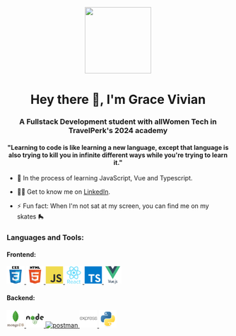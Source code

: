 <p align="center">
  <img src="https://media.giphy.com/media/v1.Y2lkPTc5MGI3NjExYzA3NWE3MzJkMjg1NTRmYjJlOGNmMzJmMzM5NjVmZjA2Yjk0ZWUwMyZjdD1n/uB86ZyWQsnFSGYe2sA/giphy.gif" width="150" height="150" />
</p>
<h1 align="center">Hey there 👋, I'm Grace Vivian</h1>
<h3 align="center">A Fullstack Development student with allWomen Tech in TravelPerk's 2024 academy</h3>
<h4 align="center">"Learning to code is like learning a new language, except that language is also trying to kill you in infinite different ways while you're trying to learn it."</h4>

- 🌱 In the process of learning JavaScript, Vue and Typescript.

- 🙋‍♀️ Get to know me on [LinkedIn](https://www.linkedin.com/in/grace-vivian/).

- ⚡ Fun fact: When I'm not sat at my screen, you can find me on my skates 🛼

<h3 align="left">Languages and Tools:</h3>
<h4 align="left">Frontend:</h4>
<p align="left"> 
<a href="https://www.w3schools.com/css/" target="_blank" rel="noreferrer"> <img src="https://raw.githubusercontent.com/devicons/devicon/master/icons/css3/css3-original-wordmark.svg" alt="css3" width="40" height="40"/> </a> <a href="https://www.w3.org/html/" target="_blank" rel="noreferrer"> <img src="https://raw.githubusercontent.com/devicons/devicon/master/icons/html5/html5-original-wordmark.svg" alt="html5" width="40" height="40"/> </a> <a href="https://developer.mozilla.org/en-US/docs/Web/JavaScript" target="_blank" rel="noreferrer"> <img src="https://raw.githubusercontent.com/devicons/devicon/master/icons/javascript/javascript-original.svg" alt="javascript" width="40" height="40"/> </a> <a href="https://reactjs.org/" target="_blank" rel="noreferrer"> <img src="https://raw.githubusercontent.com/devicons/devicon/master/icons/react/react-original-wordmark.svg" alt="react" width="40" height="40"/> </a> <a href="https://www.typescriptlang.org/" target="_blank" rel="noreferrer"> <img src="https://raw.githubusercontent.com/devicons/devicon/master/icons/typescript/typescript-original.svg" alt="typescript" width="40" height="40"/> </a> <a href="https://vuejs.org/" target="_blank" rel="noreferrer"> <img src="https://raw.githubusercontent.com/devicons/devicon/master/icons/vuejs/vuejs-original-wordmark.svg" alt="vuejs" width="40" height="40"/> </a> </p>

<h4 align="left">Backend:</h4>
<p align="left">
<a href="https://www.mongodb.com/" target="_blank" rel="noreferrer"> <img src="https://raw.githubusercontent.com/devicons/devicon/master/icons/mongodb/mongodb-original-wordmark.svg" alt="mongodb" width="40" height="40"/> </a> <a href="https://nodejs.org" target="_blank" rel="noreferrer"> <img src="https://raw.githubusercontent.com/devicons/devicon/master/icons/nodejs/nodejs-original-wordmark.svg" alt="nodejs" width="40" height="40"/> </a> <a href="https://postman.com" target="_blank" rel="noreferrer"> <img src="https://www.vectorlogo.zone/logos/getpostman/getpostman-icon.svg" alt="postman" width="40" height="40"/> </a> <a href="https://expressjs.com" target="_blank" rel="noreferrer"> <img src="https://raw.githubusercontent.com/devicons/devicon/master/icons/express/express-original-wordmark.svg" alt="express" width="40" height="40"/> </a> <a href="https://www.python.org" target="_blank" rel="noreferrer"> <img src="https://raw.githubusercontent.com/devicons/devicon/master/icons/python/python-original.svg" alt="python" width="40" height="40"/> </a> </p>

